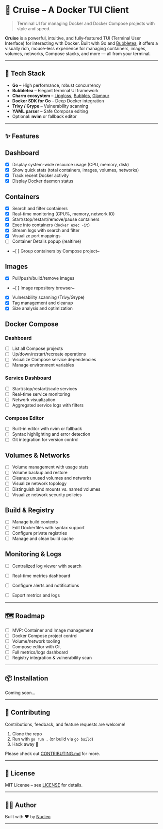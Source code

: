 # 🚢 Cruise – A Docker TUI Client

> Terminal UI for managing Docker and Docker Compose projects with style and speed.

**Cruise** is a powerful, intuitive, and fully-featured TUI (Terminal User Interface) for interacting with Docker. Built with Go and [Bubbletea](https://github.com/charmbracelet/bubbletea), it offers a visually rich, mouse-less experience for managing containers, images, volumes, networks, Compose stacks, and more — all from your terminal.

---


## 🚧 Tech Stack

- **Go** – High performance, robust concurrency
- **Bubbletea** – Elegant terminal UI framework
- **Charm ecosystem** – [Lipgloss](https://github.com/charmbracelet/lipgloss), [Bubbles](https://github.com/charmbracelet/bubbles), [Glamour](https://github.com/charmbracelet/glamour)
- **Docker SDK for Go** – Deep Docker integration
- **Trivy / Grype** – Vulnerability scanning
- **YAML parser** – Safe Compose editing
- Optional: **nvim** or fallback editor

---

## ✨ Features

## Dashboard
- [X] Display system-wide resource usage (CPU, memory, disk)
- [X] Show quick stats (total containers, images, volumes, networks)
- [X] Track recent Docker activity
- [X] Display Docker daemon status

## Containers
- [X] Search and filter containers
- [X] Real-time monitoring (CPU%, memory, network IO)
- [X] Start/stop/restart/remove/pause containers
- [X] Exec into containers (`docker exec -it`)
- [X] Stream logs with search and filter
- [X] Visualize port mappings
- [ ] Container Details popup (realtime)
- ~[ ] Group containers by Compose project~

## Images
- [X] Pull/push/build/remove images
- ~[ ] Image repository browser~
- [X] Vulnerability scanning (Trivy/Grype)
- [X] Tag management and cleanup
- [X] Size analysis and optimization

## Docker Compose

### Dashboard
- [ ] List all Compose projects
- [ ] Up/down/restart/recreate operations
- [ ] Visualize Compose service dependencies
- [ ] Manage environment variables

### Service Dashboard
- [ ] Start/stop/restart/scale services
- [ ] Real-time service monitoring
- [ ] Network visualization
- [ ] Aggregated service logs with filters

### Compose Editor
- [ ] Built-in editor with nvim or fallback
- [ ] Syntax highlighting and error detection
- [ ] Git integration for version control

## Volumes & Networks
- [ ] Volume management with usage stats
- [ ] Volume backup and restore
- [ ] Cleanup unused volumes and networks
- [ ] Visualize network topology
- [ ] Distinguish bind mounts vs. named volumes
- [ ] Visualize network security policies

## Build & Registry
- [ ] Manage build contexts
- [ ] Edit Dockerfiles with syntax support
- [ ] Configure private registries
- [ ] Manage and clean build cache

## Monitoring & Logs
- [ ] Centralized log viewer with search
- [ ] Real-time metrics dashboard
- [ ] Configure alerts and notifications
- [ ] Export metrics and logs


---

## 🗺️ Roadmap

- [ ] MVP: Container and Image management
- [ ] Docker Compose project control
- [ ] Volume/network tooling
- [ ] Compose editor with Git
- [ ] Full metrics/logs dashboard
- [ ] Registry integration & vulnerability scan

---

## 📦 Installation

Coming soon...

---

## 💬 Contributing

Contributions, feedback, and feature requests are welcome!

1. Clone the repo
2. Run with `go run .` (or build via `go build`)
3. Hack away 🚀

Please check out [CONTRIBUTING.md](CONTRIBUTING.md) for more.

---

## 📄 License

MIT License – see [LICENSE](LICENSE) for details.

---

## 🧑‍💻 Author

Built with ❤️ by [Nucleo](https://github.com/NucleoFusion)

---

